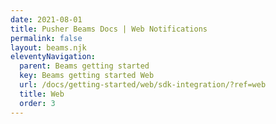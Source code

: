 ```yaml
---
date: 2021-08-01
title: Pusher Beams Docs | Web Notifications
permalink: false
layout: beams.njk
eleventyNavigation:
  parent: Beams getting started
  key: Beams getting started Web
  url: /docs/getting-started/web/sdk-integration/?ref=web
  title: Web
  order: 3
---
```

